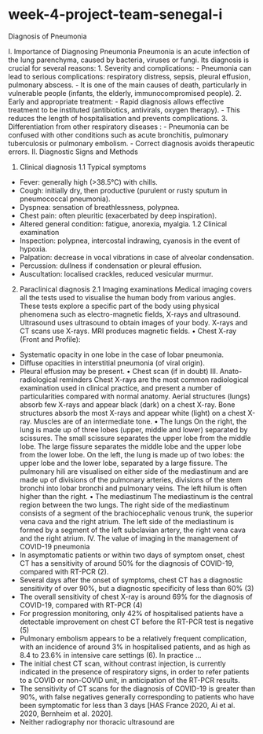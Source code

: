 # week-4-project-team-senegal-i
Diagnosis of Pneumonia

I.	Importance of Diagnosing Pneumonia
Pneumonia is an acute infection of the lung parenchyma, caused by bacteria, viruses or fungi. Its diagnosis is crucial for several reasons:
	1.	Severity and complications:
	- Pneumonia can lead to serious complications: respiratory distress, sepsis, pleural effusion, pulmonary abscess.
	- It is one of the main causes of death, particularly in vulnerable people (infants, the elderly, immunocompromised people).
	2.	Early and appropriate treatment:
	- Rapid diagnosis allows effective treatment to be instituted (antibiotics, antivirals, oxygen therapy).
	- This reduces the length of hospitalisation and prevents complications.
	3.	Differentiation from other respiratory diseases :
	- Pneumonia can be confused with other conditions such as acute bronchitis, pulmonary tuberculosis or pulmonary embolism.
	- Correct diagnosis avoids therapeutic errors.
II.	Diagnostic Signs and Methods
1.	Clinical diagnosis
1.1 Typical symptoms
- Fever: generally high (>38.5°C) with chills.
- Cough: initially dry, then productive (purulent or rusty sputum in pneumococcal pneumonia).
- Dyspnea: sensation of breathlessness, polypnea.
- Chest pain: often pleuritic (exacerbated by deep inspiration).
- Altered general condition: fatigue, anorexia, myalgia.
1.2 Clinical examination
- Inspection: polypnea, intercostal indrawing, cyanosis in the event of hypoxia.
- Palpation: decrease in vocal vibrations in case of alveolar condensation.
- Percussion: dullness if condensation or pleural effusion.
- Auscultation: localised crackles, reduced vesicular murmur.
2.	Paraclinical diagnosis
2.1 Imaging examinations
Medical imaging covers all the tests used to visualise the human body from various angles. These tests explore a specific part of the body using physical phenomena such as electro-magnetic fields, X-rays and ultrasound. Ultrasound uses ultrasound to obtain images of your body. X-rays and CT scans use X-rays. MRI produces magnetic fields.
•	Chest X-ray (Front and Profile):
- Systematic opacity in one lobe in the case of lobar pneumonia.
- Diffuse opacities in interstitial pneumonia (of viral origin).
- Pleural effusion may be present.
•	Chest scan (if in doubt) 
III.	Anato-radiological reminders 
Chest X-rays are the most common radiological examination used in clinical practice, and present a number of particularities compared with normal anatomy.
Aerial structures (lungs) absorb few X-rays and appear black (dark) on a chest X-ray. Bone structures absorb the most X-rays and appear white (light) on a chest X-ray. Muscles are of an intermediate tone.
•	The lungs
On the right, the lung is made up of three lobes (upper, middle and lower) separated by scissures. The small scissure separates the upper lobe from the middle lobe. The large fissure separates the middle lobe and the upper lobe from the lower lobe.
On the left, the lung is made up of two lobes: the upper lobe and the lower lobe, separated by a large fissure.
The pulmonary hili are visualised on either side of the mediastinum and are made up of divisions of the pulmonary arteries, divisions of the stem bronchi into lobar bronchi and pulmonary veins. The left hilum is often higher than the right.
•	The mediastinum
The mediastinum is the central region between the two lungs.
The right side of the mediastinum consists of a segment of the brachiocephalic venous trunk, the superior vena cava and the right atrium. The left side of the mediastinum is formed by a segment of the left subclavian artery, the right vena cava and the right atrium.
IV.	The value of imaging in the management of COVID-19 pneumonia
- In asymptomatic patients or within two days of symptom onset, chest CT has a sensitivity of around 50% for the diagnosis of COVID-19, compared with RT-PCR (2).
- Several days after the onset of symptoms, chest CT has a diagnostic sensitivity of over 90%, but a diagnostic specificity of less than 60% (3)
- The overall sensitivity of chest X-ray is around 69% for the diagnosis of COVID-19, compared with RT-PCR (4)
- For progression monitoring, only 42% of hospitalised patients have a detectable improvement on chest CT before the RT-PCR test is negative (5)
- Pulmonary embolism appears to be a relatively frequent complication, with an incidence of around 3% in hospitalised patients, and as high as 8.4 to 23.6% in intensive care settings (6). 
In practice ... 
- The initial chest CT scan, without contrast injection, is currently indicated in the presence of respiratory signs, in order to refer patients to a COVID or non-COVID unit, in anticipation of the RT-PCR results. 
- The sensitivity of CT scans for the diagnosis of COVID-19 is greater than 90%, with false negatives generally corresponding to patients who have been symptomatic for less than 3 days [HAS France 2020, Ai et al. 2020, Bernheim et al. 2020].
- Neither radiography nor thoracic ultrasound are

